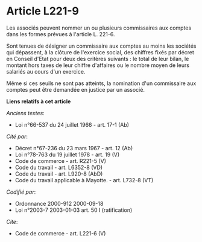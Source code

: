 # Article L221-9

Les associés peuvent nommer un ou plusieurs commissaires aux comptes dans les formes prévues à l'article L. 221-6.

Sont tenues de désigner un commissaire aux comptes au moins les sociétés qui dépassent, à la clôture de l'exercice social,
des chiffres fixés par décret en Conseil d'Etat pour deux des critères suivants : le total de leur bilan, le montant hors
taxes de leur chiffre d'affaires ou le nombre moyen de leurs salariés au cours d'un exercice. 

Même si ces seuils ne sont pas atteints, la nomination d'un commissaire aux comptes peut être demandée en justice par un
associé.

**Liens relatifs à cet article**

_Anciens textes_:

  - Loi n°66-537 du 24 juillet 1966 - art. 17-1 (Ab)

_Cité par_:

  - Décret n°67-236 du 23 mars 1967 - art. 12 (Ab)
  - Loi n°78-763 du 19 juillet 1978 - art. 19 (V)
  - Code de commerce - art. R221-5 (V)
  - Code du travail - art. L6352-8 (VD)
  - Code du travail - art. L920-8 (AbD)
  - Code du travail applicable à Mayotte. - art. L732-8 (VT)

_Codifié par_:

  - Ordonnance 2000-912 2000-09-18
  - Loi n°2003-7 2003-01-03 art. 50 I (ratification)

_Cite_:

  - Code de commerce - art. L221-6 (V)
